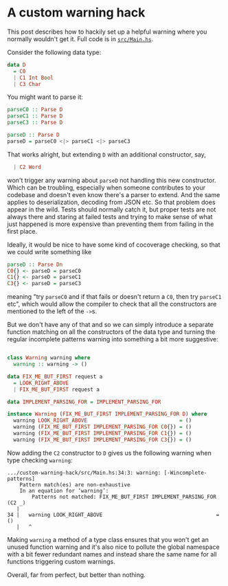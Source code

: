 # A custom warning hack

This post describes how to hackily set up a helpful warning where you normally wouldn't get it. Full code is in [`src/Main.hs`](./src/Main.hs).

Consider the following data type:

```haskell
data D
  = C0
  | C1 Int Bool
  | C3 Char
```

You might want to parse it:

```haskell
parseC0 :: Parse D
parseC1 :: Parse D
parseC3 :: Parse D

parseD :: Parse D
parseD = parseC0 <|> parseC1 <|> parseC3
```

That works alright, but extending `D` with an additional constructor, say,

```haskell
  | C2 Word
```

won't trigger any warning about `parseD` not handling this new constructor. Which can be troubling, especially when someone contributes to your codebase and doesn't even know there's a parser to extend. And the same applies to deserialization, decoding from JSON etc. So that problem does appear in the wild. Tests should normally catch it, but proper tests are not always there and staring at failed tests and trying to make sense of what just happened is more expensive than preventing them from failing in the first place.

Ideally, it would be nice to have some kind of cocoverage checking, so that we could write something like

```haskell
parseD :: Parse Dn
C0{} <- parseD = parseC0
C1{} <- parseD = parseC1
C3{} <- parseD = parseC3
```

meaning "try `parseC0` and if that fails or doesn't return a `C0`, then try `parseC1` etc", which would allow the compiler to check that all the constructors are mentioned to the left of the `->`s.

But we don't have any of that and so we can simply introduce a separate function matching on all the constructors of the data type and turning the regular incomplete patterns warning into something a bit more suggestive:

```haskell

class Warning warning where
  warning :: warning -> ()

data FIX_ME_BUT_FIRST request a
  = LOOK_RIGHT_ABOVE
  | FIX_ME_BUT_FIRST request a

data IMPLEMENT_PARSING_FOR = IMPLEMENT_PARSING_FOR

instance Warning (FIX_ME_BUT_FIRST IMPLEMENT_PARSING_FOR D) where
  warning LOOK_RIGHT_ABOVE                              = ()
  warning (FIX_ME_BUT_FIRST IMPLEMENT_PARSING_FOR C0{}) = ()
  warning (FIX_ME_BUT_FIRST IMPLEMENT_PARSING_FOR C1{}) = ()
  warning (FIX_ME_BUT_FIRST IMPLEMENT_PARSING_FOR C3{}) = ()
```

Now adding the `C2` constructor to `D` gives us the following warning when type checking `warning`:

```
.../custom-warning-hack/src/Main.hs:34:3: warning: [-Wincomplete-patterns]
    Pattern match(es) are non-exhaustive
    In an equation for ‘warning’:
        Patterns not matched: FIX_ME_BUT_FIRST IMPLEMENT_PARSING_FOR (C2 _)
   |
34 |   warning LOOK_RIGHT_ABOVE                                     = ()
   |   ^
```

Making `warning` a method of a type class ensures that you won't get an unused function warning and it's also nice to pollute the global namespace with a bit fewer redundant names and instead share the same name for all functions triggering custom warnings.

Overall, far from perfect, but better than nothing.
